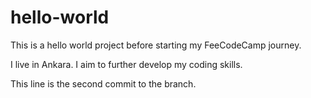 # hello-world
This is a hello world project before starting my FeeCodeCamp journey.

I live in Ankara. I aim to further develop my coding skills.

This line is the second commit to the branch.
